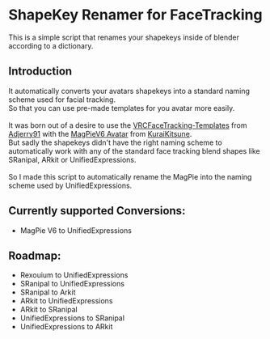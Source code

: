 # ShapeKey Renamer for FaceTracking
This is a simple script that renames your shapekeys inside of blender according to a dictionary.

## Introduction
It automatically converts your avatars shapekeys into a standard naming scheme used for facial tracking.<br>
So that you can use pre-made templates for you avatar more easily.<br>
<br>
It was born out of a desire to use the [VRCFaceTracking-Templates](https://github.com/Adjerry91/VRCFaceTracking-Templates) from [Adjerry91](https://github.com/Adjerry91) with the [MagPieV6 Avatar](https://www.patreon.com/posts/rex-mod-magpie-6-79363823) from [KuraiKitsune](https://www.patreon.com/KuraiKitsune).<br>
But sadly the shapekeys didn't have the right naming scheme to automatically work with any of the standard face tracking blend shapes like SRanipal, ARkit or UnifiedExpressions.<br>
<br>
So I made this script to automatically rename the MagPie into the naming scheme used by UnifiedExpressions.<br>

## Currently supported Conversions:
- MagPie V6 to UnifiedExpressions

## Roadmap:
- Rexouium to UnifiedExpressions
- SRanipal to UnifiedExpressions
- SRanipal to Arkit
- ARkit to UnifiedExpressions
- ARkit to SRanipal
- UnifiedExpressions to SRanipal
- UnifiedExpressions to ARkit